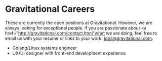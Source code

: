 # Gravitational Careers

These are currently the open positions at Gravitational. However, we are always looking for exceptional people. If you are passionate about <a href="http://gravitational.com/contact.html"what we are doing</a>, feel free to email us with your resume or links to your work: jobs@gravitational.com.

* Golang/Linux systems engineer
* UX/UI designer with front-end development experience
